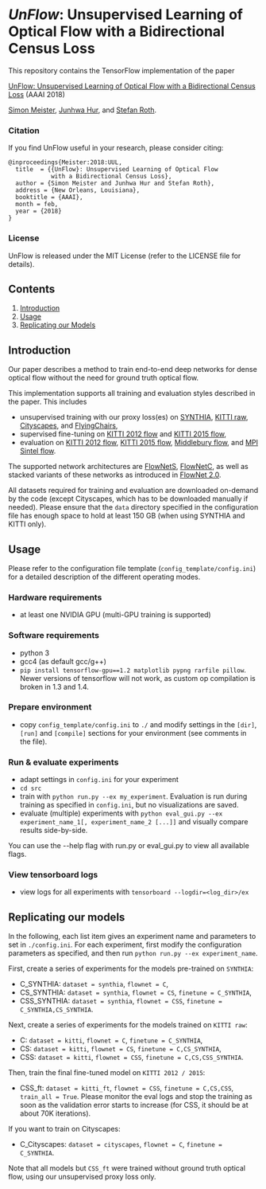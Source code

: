 # *UnFlow*: Unsupervised Learning of Optical Flow with a Bidirectional Census Loss

This repository contains the TensorFlow implementation of the paper

[UnFlow: Unsupervised Learning of Optical Flow with a Bidirectional Census Loss](https://arxiv.org/abs/1711.07837) (AAAI 2018)

[Simon Meister](http://simonmeister.org),
[Junhwa Hur](http://www.visinf.tu-darmstadt.de), and
[Stefan Roth](http://www.visinf.tu-darmstadt.de).

### Citation

If you find UnFlow useful in your research, please consider citing:

    @inproceedings{Meister:2018:UUL,
      title  = {{UnFlow}: Unsupervised Learning of Optical Flow
                with a Bidirectional Census Loss},
      author = {Simon Meister and Junhwa Hur and Stefan Roth},
      address = {New Orleans, Louisiana},
      booktitle = {AAAI},
      month = feb,
      year = {2018}
    }

### License

UnFlow is released under the MIT License (refer to the LICENSE file for details).


## Contents
1. [Introduction](#introduction)
2. [Usage](#usage)
2. [Replicating our Models](#replicating-our-models)

## Introduction

Our paper describes a method to train end-to-end deep networks for dense optical flow
without the need for ground truth optical flow.

This implementation supports all training and evaluation styles described
in the paper. This includes
- unsupervised training with our proxy loss(es) on
[SYNTHIA](http://synthia-dataset.net/),
[KITTI raw](http://www.cvlibs.net/datasets/kitti/raw_data.php),
[Cityscapes](https://www.cityscapes-dataset.com/),
and [FlyingChairs](https://arxiv.org/abs/1504.06852),
- supervised fine-tuning on
[KITTI 2012 flow](http://www.cvlibs.net/datasets/kitti/eval_stereo_flow.php?benchmark=flow)
and [KITTI 2015 flow](http://www.cvlibs.net/datasets/kitti/eval_scene_flow.php?benchmark=flow),
- evaluation on
[KITTI 2012 flow](http://www.cvlibs.net/datasets/kitti/eval_stereo_flow.php?benchmark=flow),
[KITTI 2015 flow](http://www.cvlibs.net/datasets/kitti/eval_scene_flow.php?benchmark=flow),
[Middlebury flow](http://vision.middlebury.edu/flow/),
and [MPI Sintel flow](http://sintel.is.tue.mpg.de/).

The supported network architectures are
[FlowNetS](https://arxiv.org/abs/1504.06852),
[FlowNetC](https://arxiv.org/abs/1504.06852), as well as stacked variants of these networks
as introduced in [FlowNet 2.0](https://arxiv.org/abs/1612.01925).

All datasets required for training and evaluation are downloaded on-demand
by the code (except Cityscapes, which has to be downloaded manually if needed).
Please ensure that the `data` directory specified in the configuration file
has enough space to hold at least 150 GB (when using SYNTHIA and KITTI only).

## Usage

Please refer to the configuration file template (`config_template/config.ini`) for a detailed description
of the different operating modes.

### Hardware requirements
- at least one NVIDIA GPU (multi-GPU training is supported)

### Software requirements
- python 3
- gcc4 (as default gcc/g++)
- `pip install tensorflow-gpu==1.2 matplotlib pypng rarfile pillow`. Newer versions of
tensorflow will not work, as custom op compilation is broken in 1.3 and 1.4.

### Prepare environment
- copy `config_template/config.ini` to `./` and modify settings in the `[dir]`, `[run]`
and `[compile]` sections for your environment (see comments in the file).

### Run & evaluate experiments
- adapt settings in `config.ini` for your experiment
- `cd src`
- train with `python run.py --ex my_experiment`. Evaluation is run during training as specified
in `config.ini`, but no visualizations are saved.
- evaluate (multiple) experiments with `python eval_gui.py --ex experiment_name_1[, experiment_name_2 [...]]`
and visually compare results side-by-side.

You can use the --help flag with run.py or eval_gui.py to view all available flags.

### View tensorboard logs
- view logs for all experiments with `tensorboard --logdir=<log_dir>/ex`

## Replicating our models

In the following, each list item gives an experiment name and parameters to
set in `./config.ini`. For each experiment,
first modify the configuration parameters as specified,
and then run `python run.py --ex experiment_name`.

First, create a series of experiments for the models pre-trained on `SYNTHIA`:
- C_SYNTHIA: `dataset = synthia`, `flownet = C`,
- CS_SYNTHIA: `dataset = synthia`, `flownet = CS`, `finetune = C_SYNTHIA`,
- CSS_SYNTHIA: `dataset = synthia`, `flownet = CSS`, `finetune = C_SYNTHIA,CS_SYNTHIA`.

Next, create a series of experiments for the models trained on `KITTI raw`:
- C: `dataset = kitti`, `flownet = C`, `finetune = C_SYNTHIA`,
- CS: `dataset = kitti`, `flownet = CS`, `finetune = C,CS_SYNTHIA`,
- CSS: `dataset = kitti`, `flownet = CSS`, `finetune = C,CS,CSS_SYNTHIA`.

Then, train the final fine-tuned model on `KITTI 2012 / 2015`:
- CSS_ft: `dataset = kitti_ft`, `flownet = CSS`, `finetune = C,CS,CSS`, `train_all = True`.
Please monitor the eval logs and stop the training as soon as the validation error
starts to increase (for CSS, it should be at about 70K iterations).

If you want to train on Cityscapes:
- C_Cityscapes: `dataset = cityscapes`, `flownet = C`, `finetune = C_SYNTHIA`.

Note that all models but `CSS_ft` were trained without ground truth optical flow,
using our unsupervised proxy loss only.
